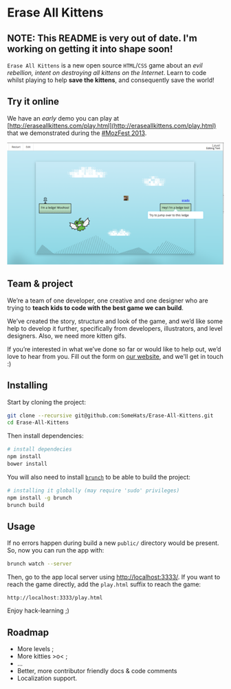# Erase All Kittens

## NOTE: This README is very out of date. I'm working on getting it into shape soon!

`Erase All Kittens` is a new open source `HTML`/`CSS` game about an _evil rebellion, intent on destroying all kittens on the Internet_. Learn to code whilst playing to help **save the kittens**, and consequently save the world!

## Try it online
We have an *early* demo you can play at [http://eraseallkittens.com/play.html](http://eraseallkittens.com/play.html) that we demonstrated during the [#MozFest 2013](http://mozillafestival.org/).

![Screenshot Erase All Kittens!](screenshots-Erase-All-Kittens.png)

## Team & project
We’re a team of one developer, one creative and one designer who are trying to **teach kids to code with the best game we can build**.

We’ve created the story, structure and look of the game, and we’d like some help to develop it further, specifically from developers, illustrators, and level designers. Also, we need more kitten gifs.

If you’re interested in what we’ve done so far or would like to help out, we’d love to hear from you. Fill out the form on [our website](http://eraseallkittens.com/), and we'll get in touch :)

## Installing
Start by cloning the project:
```bash
git clone --recursive git@github.com:SomeHats/Erase-All-Kittens.git
cd Erase-All-Kittens
```
Then install dependencies:
```bash
# install dependecies
npm install
bower install
```
You will also need to install [`brunch`](https://github.com/brunch/brunch) to be able to build the project:
```bash
# installing it globally (may require 'sudo' privileges)
npm install -g brunch
brunch build
```

## Usage
If no errors happen during build a new `public/` directory would be present. So, now you can run the app with:
```bash
brunch watch --server
```
Then, go to the app local server using [http://localhost:3333/](http://localhost:3333/). If you want to reach the game directly, add the `play.html` suffix to reach the game:

    http://localhost:3333/play.html

Enjoy hack-learning ;)

## Roadmap
* More levels ;
* More kitties >o< ;
* …
* Better, more contributor friendly docs & code comments
* Localization support.
